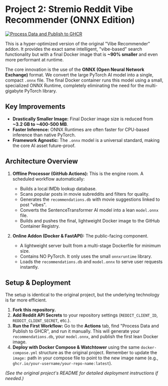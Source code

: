 # Project 2: Stremio Reddit Vibe Recommender (ONNX Edition)

[![Process Data and Publish to GHCR](https://github.com/your-username/your-repo-name/actions/workflows/main.yml/badge.svg)](https://github.com/your-username/your-repo-name/actions/workflows/main.yml)

This is a hyper-optimized version of the original "Vibe Recommender" addon. It provides the exact same intelligent, "vibe-based" search functionality but with a final Docker image that is **~90% smaller** and even more performant at runtime.

The core innovation is the use of the **ONNX (Open Neural Network Exchange)** format. We convert the large PyTorch AI model into a single, compact `.onnx` file. The final Docker container runs this model using a small, specialized ONNX Runtime, completely eliminating the need for the multi-gigabyte PyTorch library.

## Key Improvements

*   **Drastically Smaller Image:** Final Docker image size is reduced from **~3.2 GB to ~400-500 MB**.
*   **Faster Inference:** ONNX Runtimes are often faster for CPU-based inference than native PyTorch.
*   **Framework Agnostic:** The `.onnx` model is a universal standard, making the core AI asset future-proof.

## Architecture Overview

1.  **Offline Processor (GitHub Actions):** This is the engine room. A scheduled workflow automatically:
    *   Builds a local IMDb lookup database.
    *   Scans popular posts in movie subreddits and filters for quality.
    *   Generates the `recommendations.db` with movie suggestions linked to post "vibes".
    *   Converts the SentenceTransformer AI model into a lean `model.onnx` file.
    *   Builds and pushes the final, lightweight Docker image to the GitHub Container Registry.

2.  **Online Addon (Docker & FastAPI):** The public-facing component.
    *   A lightweight server built from a multi-stage Dockerfile for minimum size.
    *   Contains NO PyTorch. It only uses the small `onnxruntime` library.
    *   Loads the `recommendations.db` and `model.onnx` to serve user requests instantly.

## Setup & Deployment

The setup is identical to the original project, but the underlying technology is far more efficient.

1.  **Fork this repository.**
2.  **Add Reddit API Secrets** to your repository settings (`REDDIT_CLIENT_ID`, `REDDIT_CLIENT_SECRET`, etc.).
3.  **Run the First Workflow:** Go to the **Actions** tab, find "Process Data and Publish to GHCR", and run it manually. This will generate your `recommendations.db`, your `model.onnx`, and publish the first lean Docker image.
4.  **Deploy with Docker Compose & Watchtower** using the same `docker-compose.yml` structure as the original project. Remember to update the `image:` path in your compose file to point to the new image name (e.g., `ghcr.io/your-username/your-repo-name:latest`).

*(See the original project's README for detailed deployment instructions if needed.)*
